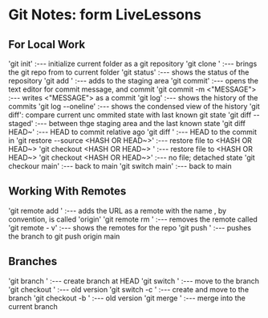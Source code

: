 #
# Git Notes: form LiveLessons
## For Local Work
 'git init' :--- initialize current folder as a git repository
 'git clone <URL>' :--- brings the git repo from <URL> to current folder
 'git status' :--- shows the status of the repository
 'git add <FILE>' :--- adds <FILE> to the staging area
 'git commit' :--- opens the text editor for commit message, and commit
 	'git commit -m <"MESSAGE"> :--- writes <"MESSAGE"> as a commit
 'git log' :--- shows the history of the commits
	'git log --oneline' :--- shows the condensed view of the history
 'git diff': compare current unc ommited state with last known git state
	'git diff --staged' :--- between thge staging area and the last known state
 'git diff HEAD~<NUMBER>' :--- HEAD to commit <NUMBER> relative ago
 'git diff <HASH>' :--- HEAD to the commit in <HASH>
 'git restore --source <HASH OR HEAD~>' :--- restore file to <HASH OR HEAD~>
	'git checkout <HASH OR HEAD~> <FILE>' :--- restore file to <HASH OR HEAD~>
 		'git checkout <HASH OR HEAD~>' :--- no file; detached state
		'git checkour main' :--- back to main
 		'git switch main' :--- back to main

## Working With Remotes
 'git remote add <NAME> <URL>' :--- adds the URL as a remote with the name <NAME>
 	<NAME>, by convention, is called 'origin'
 'git remote rm <NAME>' :--- removes the remote called <NAME>
 'git remote - v' :--- shows the remotes for the repo
 'git push <WHERE> <WHAT>' :--- pushes the <WHAT> branch to <WHERE>
	git push origin main

## Branches
 'git branch <NAME>' :--- create branch <NAME> at HEAD
 'git switch <NAME>' :--- move to the branch <NAME>
	'git checkout <NAME>' :--- old version
 'git switch -c <NAME>' :--- create and move to the branch <NAME>
	'git checkout -b <NAME>' :--- old version
 'git merge <BRANCH>' :--- merge <BRANCH> into the current branch 
